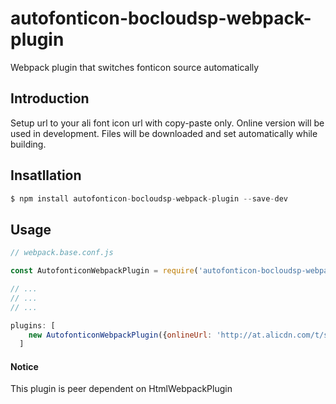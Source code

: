 # autofonticon-bocloudsp-webpack-plugin
Webpack plugin that switches fonticon source automatically

## Introduction
Setup url to your ali font icon url with copy-paste only. Online version will be used in development. Files will be downloaded and set automatically while building.

## Insatllation
```javascript
$ npm install autofonticon-bocloudsp-webpack-plugin --save-dev
```

## Usage
```javascript
// webpack.base.conf.js

const AutofonticonWebpackPlugin = require('autofonticon-bocloudsp-webpack-plugin');

// ...
// ...
// ...

plugins: [
    new AutofonticonWebpackPlugin({onlineUrl: 'http://at.alicdn.com/t/something.css'}),
  ]
```

#### Notice
This plugin is peer dependent on HtmlWebpackPlugin